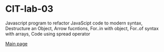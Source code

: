 # CIT-lab-03

 Javascript program to refactor JavaScipt code to modern syntax, Destructure an Object, Arrow fucntions, For..in with object, For..of syntax with arrays, Code using spread operator
 
[Main page](https://c-stockdale.github.io/)

